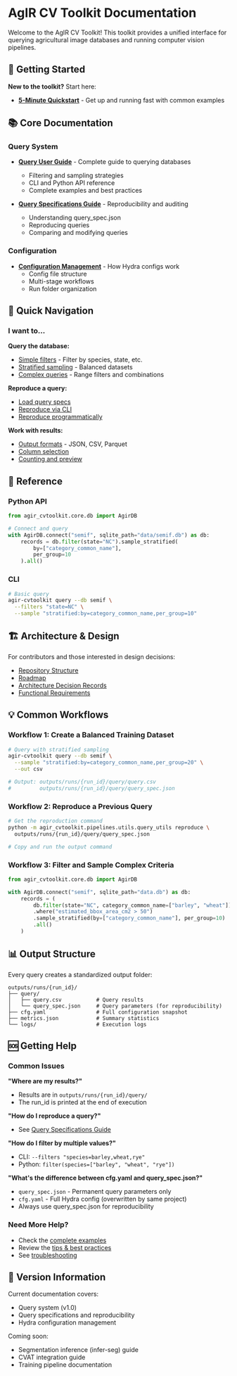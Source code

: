# AgIR CV Toolkit Documentation

Welcome to the AgIR CV Toolkit! This toolkit provides a unified interface for querying agricultural image databases and running computer vision pipelines.

## 🚀 Getting Started

**New to the toolkit?** Start here:
- **[5-Minute Quickstart](query_quickstart.md)** - Get up and running fast with common examples

## 📚 Core Documentation

### Query System
- **[Query User Guide](db_query_usage.md)** - Complete guide to querying databases
  - Filtering and sampling strategies
  - CLI and Python API reference
  - Complete examples and best practices
  
- **[Query Specifications Guide](query_specs_quick_reference.md)** - Reproducibility and auditing
  - Understanding query_spec.json
  - Reproducing queries
  - Comparing and modifying queries

### Configuration
- **[Configuration Management](hydra_config_quick_ref.md)** - How Hydra configs work
  - Config file structure
  - Multi-stage workflows
  - Run folder organization

## 🎯 Quick Navigation

### I want to...

**Query the database:**
- [Simple filters](db_query_usage.md#simple-equality-filters) - Filter by species, state, etc.
- [Stratified sampling](db_query_usage.md#stratified-sampling) - Balanced datasets
- [Complex queries](db_query_usage.md#complex-filters) - Range filters and combinations

**Reproduce a query:**
- [Load query specs](query_specs_quick_reference.md#load-and-inspect)
- [Reproduce via CLI](query_specs_quick_reference.md#get-reproduction-command)
- [Reproduce programmatically](query_specs_quick_reference.md#reproduce-programmatically)

**Work with results:**
- [Output formats](db_query_usage.md#output-formats) - JSON, CSV, Parquet
- [Column selection](db_query_usage.md#column-selection)
- [Counting and preview](db_query_usage.md#counting--preview)

## 📖 Reference

### Python API
```python
from agir_cvtoolkit.core.db import AgirDB

# Connect and query
with AgirDB.connect("semif", sqlite_path="data/semif.db") as db:
    records = db.filter(state="NC").sample_stratified(
        by=["category_common_name"],
        per_group=10
    ).all()
```

### CLI
```bash
# Basic query
agir-cvtoolkit query --db semif \
  --filters "state=NC" \
  --sample "stratified:by=category_common_name,per_group=10"
```

## 🏗️ Architecture & Design

For contributors and those interested in design decisions:
- [Repository Structure](repo_skeleton.md)
- [Roadmap](roadmap.md)
- [Architecture Decision Records](adr/0001-foundation.md)
- [Functional Requirements](FR-01.md)

## 💡 Common Workflows

### Workflow 1: Create a Balanced Training Dataset
```bash
# Query with stratified sampling
agir-cvtoolkit query --db semif \
  --sample "stratified:by=category_common_name,per_group=20" \
  --out csv

# Output: outputs/runs/{run_id}/query/query.csv
#         outputs/runs/{run_id}/query/query_spec.json
```

### Workflow 2: Reproduce a Previous Query
```bash
# Get the reproduction command
python -m agir_cvtoolkit.pipelines.utils.query_utils reproduce \
  outputs/runs/{run_id}/query/query_spec.json

# Copy and run the output command
```

### Workflow 3: Filter and Sample Complex Criteria
```python
from agir_cvtoolkit.core.db import AgirDB

with AgirDB.connect("semif", sqlite_path="data.db") as db:
    records = (
        db.filter(state="NC", category_common_name=["barley", "wheat"])
        .where("estimated_bbox_area_cm2 > 50")
        .sample_stratified(by=["category_common_name"], per_group=10)
        .all()
    )
```

## 📊 Output Structure

Every query creates a standardized output folder:
```
outputs/runs/{run_id}/
├── query/
│   ├── query.csv           # Query results
│   └── query_spec.json     # Query parameters (for reproducibility)
├── cfg.yaml                # Full configuration snapshot
├── metrics.json            # Summary statistics
└── logs/                   # Execution logs
```

## 🆘 Getting Help

### Common Issues

**"Where are my results?"**
- Results are in `outputs/runs/{run_id}/query/`
- The run_id is printed at the end of execution

**"How do I reproduce a query?"**
- See [Query Specifications Guide](query_specs_quick_reference.md#get-reproduction-command)

**"How do I filter by multiple values?"**
- CLI: `--filters "species=barley,wheat,rye"`
- Python: `filter(species=["barley", "wheat", "rye"])`

**"What's the difference between cfg.yaml and query_spec.json?"**
- `query_spec.json` - Permanent query parameters only
- `cfg.yaml` - Full Hydra config (overwritten by same project)
- Always use query_spec.json for reproducibility

### Need More Help?

- Check the [complete examples](db_query_usage.md#complete-examples)
- Review the [tips & best practices](db_query_usage.md#tips--best-practices)
- See [troubleshooting](query_specs_quick_reference.md#troubleshooting)

## 🔄 Version Information

Current documentation covers:
- Query system (v1.0)
- Query specifications and reproducibility
- Hydra configuration management

Coming soon:
- Segmentation inference (infer-seg) guide
- CVAT integration guide
- Training pipeline documentation